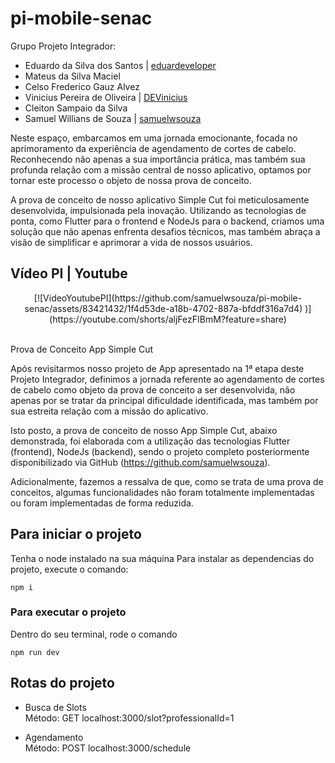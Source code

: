 <img href="https://media.discordapp.net/attachments/1105674134647734292/1219422675194089532/22fc45a5-e07f-45c6-a414-73549ebd1f15.png?ex=660b3edd&is=65f8c9dd&hm=900947be4d5147ef25b627230b866635555a12a05c5148337b0e627421ea9188&=&format=webp&quality=lossless&width=753&height=468" />


# pi-mobile-senac

Grupo Projeto Integrador:

- Eduardo da Silva dos Santos | [eduardeveloper](https://github.com/eduardeveloper)
- Mateus da Silva Maciel
- Celso Frederico Gauz Alvez 
- Vinicius Pereira de Oliveira | [DEVinicius](https://github.com/DEVinicius)
- Cleiton Sampaio da Silva
- Samuel Willians de Souza | [samuelwsouza](https://github.com/samuelwsouza)

Neste espaço, embarcamos em uma jornada emocionante, focada no aprimoramento da experiência de agendamento de cortes de cabelo. Reconhecendo não apenas a sua importância prática, mas também sua profunda relação com a missão central de nosso aplicativo, optamos por tornar este processo o objeto de nossa prova de conceito.

A prova de conceito de nosso aplicativo Simple Cut foi meticulosamente desenvolvida, impulsionada pela inovação. Utilizando as tecnologias de ponta, como Flutter para o frontend e NodeJs para o backend, criamos uma solução que não apenas enfrenta desafios técnicos, mas também abraça a visão de simplificar e aprimorar a vida de nossos usuários.
<br/>

## Vídeo PI | Youtube

<div align="center">
[![VideoYoutubePI](https://github.com/samuelwsouza/pi-mobile-senac/assets/83421432/1f4d53de-a18b-4702-887a-bfddf316a7d4)
)](https://youtube.com/shorts/aljFezFIBmM?feature=share)
</div>

<br/>

Prova de Conceito App Simple Cut

  Após revisitarmos nosso projeto de App apresentado na 1ª etapa deste Projeto Integrador, definimos a jornada referente ao agendamento de cortes de cabelo como objeto da prova de conceito a ser desenvolvida, não apenas por se tratar da principal dificuldade identificada, mas também por sua estreita relação com a missão do aplicativo.
  
  Isto posto, a prova de conceito de nosso App Simple Cut, abaixo demonstrada, foi elaborada com a utilização das tecnologias Flutter (frontend), NodeJs (backend), sendo o projeto completo posteriormente disponibilizado via GitHub (https://github.com/samuelwsouza).

Adicionalmente, fazemos a ressalva de que, como se trata de uma prova de conceitos, algumas funcionalidades não foram totalmente implementadas ou foram implementadas de forma reduzida.

## Para iniciar o projeto

Tenha o node instalado na sua máquina
Para instalar as dependencias do projeto, execute o comando:

```
npm i 
```

### Para executar o projeto
Dentro do seu terminal, rode o comando
```
npm run dev
```

## Rotas do projeto
- Busca de Slots<br>
Método: GET
localhost:3000/slot?professionalId=1

- Agendamento<br>
Método: POST
localhost:3000/schedule
